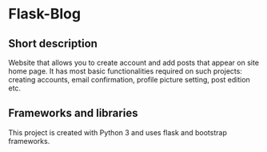 # Flask-Blog
## Short description
Website that allows you to create account and add posts that appear on site home page. It has most basic functionalities required on such projects:
creating accounts, email confirmation, profile picture setting, post edition etc.
## Frameworks and libraries 
This project is created with Python 3 and uses flask and bootstrap frameworks.
